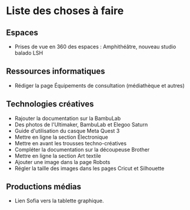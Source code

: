 # Liste des choses à faire

## Espaces
- Prises de vue en 360 des espaces : Amphithéâtre, nouveau studio balado LSH
  
## Ressources informatiques
- Rédiger la page Équipements de consultation (médiathèque et autres)

## Technologies créatives
- Rajouter la documentation sur la BambuLab
- Des photos de l'Ultimaker, BambuLab et Elegoo Saturn
- Guide d'utilisation du casque Meta Quest 3
- Mettre en ligne la section Électronique
- Mettre en avant les trousses techno-créatives
- Compléter la documentation sur la découpeuse Brother
- Mettre en ligne la section Art textile
- Ajouter une image dans la page Robots
- Régler la taille des images dans les pages Cricut et Silhouette

## Productions médias
- Lien Sofia vers la tablette graphique.